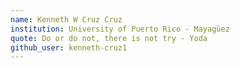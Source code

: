 ```yaml
---
name: Kenneth W Cruz Cruz
institution: University of Puerto Rico - Mayagüez
quote: Do or do not, there is not try - Yoda
github_user: kenneth-cruz1
---
```


